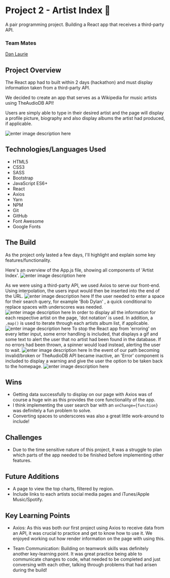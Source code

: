 # Project 2 - Artist Index 📀

A pair programming project. Building a React app that receives a third-party API.

### Team Mates

<a href="https://github.com/dan-laurie" target="_blank">Dan Laurie</a>

## Project Overview

The React app had to built within 2 days (hackathon) and must display information taken from a third-party API.

We decided to create an app that serves as a Wikipedia for music artists using TheAudioDB API!

Users are simply able to type in their desired artist and the page will display a profile picture, biography and also display albums the artist had produced, if applicable.

![enter image description here](https://i.imgur.com/prSgAU0.png)

## Technologies/Languages Used

- HTML5
- CSS3
- SASS
- Bootstrap
- JavaScript ES6+
- React
- Axios
- Yarn
- NPM
- Git
- GitHub
- Font Awesome
- Google Fonts

## The Build

As the project only lasted a few days, I'll highlight and explain some key features/functionality.

Here's an overview of the App.js file, showing all components of 'Artist Index'.
![enter image description here](https://i.imgur.com/FBV1oe5.png)

As we were using a third-party API, we used Axios to serve our front-end. Using interpolation, the users input would then be inserted into the end of the URL.
![enter image description here](https://i.imgur.com/TM8CDh9.png)
If the user needed to enter a space for their search query, for example 'Bob Dylan' , a quick conditional to replace spaces with underscores was needed.
![enter image description here](https://i.imgur.com/z2id7pS.png)
In order to display all the information for each respective artist on the page, 'dot notation' is used. In addition, a `.map()` is used to iterate through each artists album list, if applicable.
![enter image description here](https://i.imgur.com/ixbMiQO.png)
To stop the React app from 'erroring' on every letter input, some error handling is included, that displays a gif and some text to alert the user that no artist had been found in the database. If no errors had been thrown, a spinner would load instead, alerting the user to wait.
![enter image description here](https://i.imgur.com/w6BOTyP.png)
In the event of our path becoming invalid/broken or TheAudioDB API became inactive, an 'Error' component is included to display a warning and give the user the option to be taken back to the homepage.
![enter image description here](https://i.imgur.com/Dvu6FgR.png)

## Wins

- Getting data successfully to display on our page with Axios was of course a huge win as this provides the core functionality of the app.
- I think implementing the user search bar with an `onChange={function}` was definitely a fun problem to solve.
- Converting spaces to underscores was also a great little work-around to include!

## Challenges

- Due to the time sensitive nature of this project, it was a struggle to plan which parts of the app needed to be finished before implementing other features.

## Future Additions

- A page to view the top charts, filtered by region.
- Include links to each artists social media pages and iTunes/Apple Music/Spotify.

## Key Learning Points

- Axios: As this was both our first project using Axios to receive data from an API, it was crucial to practice and get to know how to use it. We enjoyed working out how render information on the page with using this.

- Team Communication: Building on teamwork skills was definitely another key-learning point. It was great practice being able to communicate changes to code, what needed to be completed and just conversing with each other, talking through problems that had arisen during the build!
